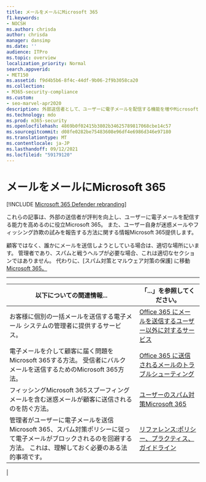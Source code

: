 ```yaml
---
title: メールをメールにMicrosoft 365
f1.keywords:
- NOCSH
ms.author: chrisda
author: chrisda
manager: dansimp
ms.date: ''
audience: ITPro
ms.topic: overview
localization_priority: Normal
search.appverid:
- MET150
ms.assetid: f9d4b5b6-8f4c-44df-9b06-2f9b3058ca20
ms.collection:
- M365-security-compliance
ms.custom:
- seo-marvel-apr2020
description: 外部送信者として、ユーザーに電子メールを配信する機能を増やMicrosoft 365。 また、フィッシング詐欺の試みを外部ユーザー&迷惑メールを報告する方法も学習します。
ms.technology: mdo
ms.prod: m365-security
ms.openlocfilehash: 4869b0f02415b3802b34625789817068cbe14c57
ms.sourcegitcommit: d08fe0282be75483608e96df4e6986d346e97180
ms.translationtype: MT
ms.contentlocale: ja-JP
ms.lasthandoff: 09/12/2021
ms.locfileid: "59179120"
---
```

# <a name="sending-mail-to-microsoft-365"></a>メールをメールにMicrosoft 365

[!INCLUDE [Microsoft 365 Defender rebranding](../includes/microsoft-defender-for-office.md)]


これらの記事は、外部の送信者が評判を向上し、ユーザーに電子メールを配信する能力を高めるのに役立Microsoft 365。 また、ユーザー自身が迷惑メールやフィッシング詐欺の試みを報告する方法に関する情報Microsoft 365提供します。

顧客ではなく、誰かにメールを送信しようとしている場合は、適切な場所にいます。 管理者であり、スパムと戦うヘルプが必要な場合、これは適切なセクションではありません。 代わりに、[スパム対策とマルウェア対策の保護] に移動[Microsoft 365。](anti-spam-and-anti-malware-protection.md)

****

|以下についての関連情報...|「...」を参照してください。|
|---|---|
|お客様に個別の一括メールを送信する電子メール システムの管理者に提供するサービス。|[Office 365 にメールを送信するユーザー以外に対するサービス](services-for-non-customers.md)|
|電子メールを介して顧客に届く問題をMicrosoft 365する方法。 受信者にバルク メールを送信するためのMicrosoft 365方法。|[Office 365 に送信されるメールのトラブルシューティング](troubleshooting-mail-sent-to-office-365.md)|
|フィッシングMicrosoft 365スプーフィングメールを含む迷惑メールが顧客に送信されるのを防ぐ方法。|[ユーザーのスパム対策Microsoft 365](anti-spam-protection.md)|
|管理者がユーザーに電子メールを送信Microsoft 365、スパム対策ポリシーに従って電子メールがブロックされるのを回避する方法。 これは、理解しておく必要のある法的事項です。|[リファレンス:ポリシー、プラクティス、ガイドライン](reference-policies-practices-and-guidelines.md)|
|
